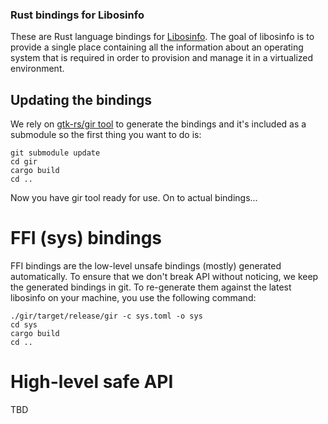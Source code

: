 ### Rust bindings for Libosinfo

These are Rust language bindings for [Libosinfo](https://libosinfo.org/). The goal of libosinfo is to provide a single place containing all the information about an operating system that is required in order to provision and manage it in a virtualized environment.

## Updating the bindings

We rely on [gtk-rs/gir tool](https://github.com/gtk-rs/gir) to generate the bindings and it's included as a submodule so the first thing you want to do is:

```
git submodule update
cd gir
cargo build
cd ..
```

Now you have gir tool ready for use. On to actual bindings...

# FFI (sys) bindings

FFI bindings are the low-level unsafe bindings (mostly) generated automatically. To ensure that we don't break API without noticing, we keep the generated bindings in git. To re-generate them against the latest libosinfo on your machine, you use the following command:

```
./gir/target/release/gir -c sys.toml -o sys
cd sys
cargo build
cd ..
```

# High-level safe API

TBD
